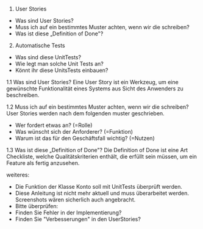 1. User Stories
- Was sind User Stories?
- Muss ich auf ein bestimmtes Muster achten, wenn wir die schreiben?
- Was ist diese „Definition of Done"?

2. Automatische Tests
- Was sind diese UnitTests?
- Wie legt man solche Unit Tests an?
- Könnt ihr diese UnitsTests einbauen?

1.1 Was sind User Stories?
Eine User Story ist ein Werkzeug, um eine gewünschte Funktionalität eines Systems aus Sicht des Anwenders zu beschreiben.

1.2 Muss ich auf ein bestimmtes Muster achten, wenn wir die schreiben?
User Stories werden nach dem folgenden muster geschrieben.
- Wer fordert etwas an? (=Rolle)
- Was wünscht sich der Anforderer? (=Funktion)
- Warum ist das für den Geschäftsfall wichtig? (=Nutzen)

1.3 Was ist diese „Definition of Done"?
Die Definition of Done ist eine Art Checkliste, welche Qualitätskriterien enthält, die erfüllt sein müssen, um ein Feature als fertig anzusehen.


weiteres:
- Die Funktion der Klasse Konto soll mit UnitTests überprüft werden.
- Diese Anleitung ist nicht mehr aktuell und muss überarbeitet werden. Screenshots wären sicherlich auch angebracht.
- Bitte überprüfen:
- Finden Sie Fehler in der Implementierung?
- Finden Sie "Verbesserungen" in den UserStories?